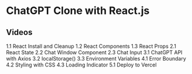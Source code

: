 # ChatGPT Clone with React.js

## Videos

1.1 React Install and Cleanup
1.2 React Components
1.3 React Props
2.1 React State
2.2 Chat Window Component
2.3 Chat Input
3.1 ChatGPT API with Axios
3.2 localStorage()
3.3 Environment Variables
4.1 Error Boundary
4.2 Styling with CSS
4.3 Loading Indicator
5.1 Deploy to Vercel
